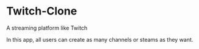 # Twitch-Clone
A streaming platform like Twitch

In this app, all users can create as many channels or steams as they want. 
